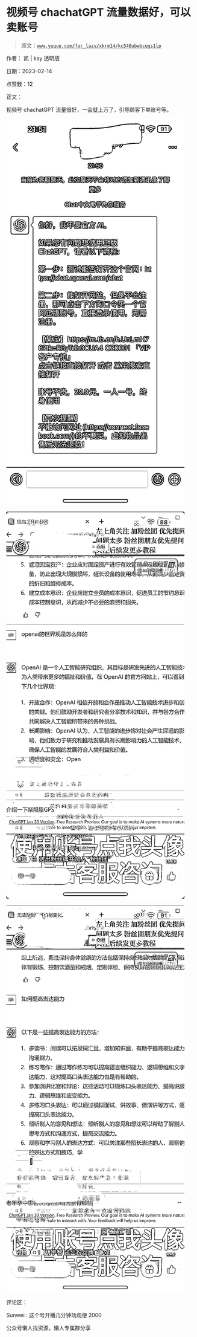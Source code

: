 # 视频号 chachatGPT 流量数据好，可以卖账号

> 原文：[`www.yuque.com/for_lazy/xkrm14/kc548ubwbcegs1lp`](https://www.yuque.com/for_lazy/xkrm14/kc548ubwbcegs1lp)



作者： 凯 | kay 透明版



日期：2023-02-14



点赞数：12



正文：



视频号 chachatGPT 流量很好，一会就上万了，引导顾客下单账号等。



![](img/107a8981bb56b31d4828fb4cd44e4623.png)



![](img/2ed12fee644b8709febbaf9b5c02a5d5.png)



![](img/a53b55106f2625e81b48e290f42d7904.png)



评论区：



Sunwei : 这个号开播几分钟场观便 2000



公众号懒人找资源，懒人专属群分享

